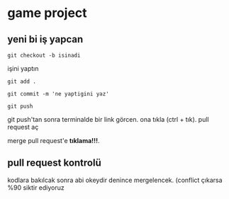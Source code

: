 # game project 

## yeni bi iş yapcan

`git checkout -b isinadi`

işini yaptın

`git add .`

`git commit -m 'ne yaptigini yaz'`

`git push`

git push'tan sonra terminalde bir link görcen. ona tıkla (ctrl + tık). pull request aç

merge pull request'e **tıklama!!!**.

## pull request kontrolü

kodlara bakılcak sonra abi okeydir denince mergelencek. (conflict çıkarsa %90 siktir ediyoruz


